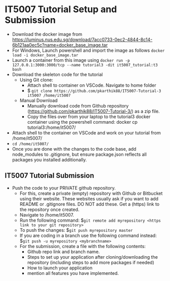 # IT5007 Tutorial Setup and Submission

* Download the docker image from https://luminus.nus.edu.sg/download/7acc0733-0ec2-4844-8c14-6b121aa0ec5c?name=docker_base_image.tar
* For Windows, Launch powershell and import the image as follows
```docker load -i docker_base_image.tar```
* Launch a container from this image using
```docker run -p 127.0.0.1:3000:3000/tcp --name tutorial3 -dit it5007_tutorial:t3 bash```
* Download the skeleton code for the tutorial
  * Using Git clone: 
    - Attach shell to container on VSCode. Navigate to home folder
    - $ ```git clone https://github.com/pkarthik88/IT5007-Tutorial-3 it5007 /home/it5007```
  * Manual Download 
    * Manually download code from Github repository (https://github.com/pkarthik88/IT5007-Tutorial-3/) as a zip file. 
    * Copy the files over from your laptop to the tutorial3 docker container using the powershell command: docker cp <path where the skeleton code is available> tutorial3:/home/it5007/
* Attach shell to the container on VSCode and work on your tutorial from /home/it5007/
* ```cd /home/it5007/```
* Once you are done with the changes to the code base, add node_modules to .gitignore, but ensure package.json reflects all packages you installed additionally.

## IT5007 Tutorial Submission
* Push the code to your PRIVATE github repository.
  * For this, create a private (empty) repository with Github or Bitbucket using their website. These websites usually ask if you want to add README or .gitignore files. DO NOT add these. Get a (https) link to the repository once created.
  * Navigate to /home/it5007. 
  * Run the following command: $```git remote add myrepository <https link to your git repository>```
  * To push the changes: $```git push myrepository master```
  * If you are coding in a branch use the following command instead: $```git push -u myrepository <mybranchname>```
  * For the submission, create a file with the following contents:
    - Github repo link and branch name.
    - Steps to set up your application after cloning/downloading the repository (including steps to add more packages if needed)
    - How to launch your application
    - mention all features you have implemented.
